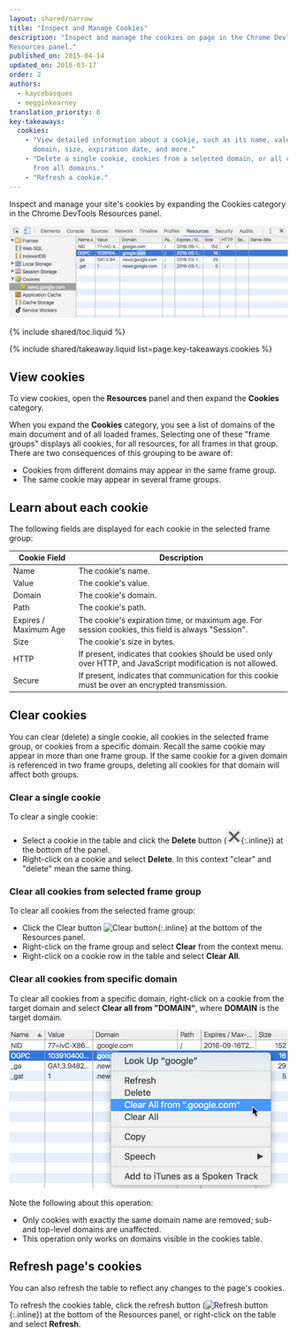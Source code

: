 ```yaml
---
layout: shared/narrow
title: "Inspect and Manage Cookies"
description: "Inspect and manage the cookies on page in the Chrome DevTools 
Resources panel."
published_on: 2015-04-14
updated_on: 2016-03-17
order: 2
authors:
  - kaycebasques
  - megginkearney
translation_priority: 0
key-takeaways:
  cookies:
    - "View detailed information about a cookie, such as its name, value, 
      domain, size, expiration date, and more."
    - "Delete a single cookie, cookies from a selected domain, or all cookies
      from all domains."
    - "Refresh a cookie."
---
```


<p class="intro">Inspect and manage your site's cookies by expanding the 
Cookies category in the Chrome DevTools Resources panel.</p>

![cookies category in resources panel](imgs/cookies.png)

{% include shared/toc.liquid %}

{% include shared/takeaway.liquid list=page.key-takeaways.cookies %}

## View cookies

To view cookies, open the **Resources** panel and then expand the **Cookies**
category.

When you expand the **Cookies** category, you see a list of domains of the 
main document and of all loaded frames. Selecting one of these "frame groups" 
displays all cookies, for all resources, for all frames in that group. There 
are two consequences of this grouping to be aware of:

* Cookies from different domains may appear in the same frame group. 
* The same cookie may appear in several frame groups.

## Learn about each cookie

The following fields are displayed for each cookie in the selected frame group:

<table class="mdl-data-table">
  <thead>
    <tr>
      <th>Cookie Field</th>
      <th>Description</th>
    </tr>
  </thead>
  <tbody>
  	<tr>
      <td data-th="Cookie Field">Name</td>
      <td data-th="Description">The cookie's name.</td>
    </tr>
    <tr>
      <td data-th="Cookie Field">Value</td>
      <td data-th="Description">The cookie's value.</td>
    </tr>
    <tr>
      <td data-th="Cookie Field">Domain</td>
      <td data-th="Description">The cookie's domain.</td>
    </tr>
    <tr>
      <td data-th="Cookie Field">Path</td>
      <td data-th="Description">The cookie's path.</td>
    </tr>
    <tr>
      <td data-th="Cookie Field">Expires / Maximum Age</td>
      <td data-th="Description">The cookie's expiration time, or maximum age. For session cookies, this field is always "Session".</td>
    </tr>
    <tr>
      <td data-th="Cookie Field">Size</td>
      <td data-th="Description">The cookie's size in bytes.</td>
    </tr>
    <tr>
      <td data-th="Cookie Field">HTTP</td>
      <td data-th="Description">If present, indicates that cookies should be used only over HTTP, and JavaScript modification is not allowed.</td>
    </tr>
    <tr>
      <td data-th="Cookie Field">Secure</td>
      <td data-th="Description">If present, indicates that communication for this cookie must be over an encrypted transmission.</td>
    </tr>
  </tbody>
</table>

## Clear cookies

You can clear (delete) a single cookie, all cookies in the selected frame 
group, or cookies from a specific domain. Recall the same cookie may appear 
in more than one frame group. If the same cookie for a given domain is 
referenced in two frame groups, deleting all cookies for that domain will 
affect both groups.

### Clear a single cookie

To clear a single cookie:

* Select a cookie in the table and click the **Delete** button 
  (![delete cookie button](imgs/delete-cookie.png){:.inline}) at the 
  bottom of the panel. 
* Right-click on a cookie and select **Delete**. In this context "clear" and 
  "delete" mean the same thing.

### Clear all cookies from selected frame group

To clear all cookies from the selected frame group:

* Click the Clear button ![Clear button](imgs/clear.png){:.inline} at the bottom of the Resources panel.
* Right-click on the frame group and select **Clear** from the context menu.
* Right-click on a cookie row in the table and select **Clear All**.

### Clear all cookies from specific domain

To clear all cookies from a specific domain, right-click on a cookie from the
target domain and select **Clear all from "DOMAIN"**, where **DOMAIN** is the
target domain.

![clear cookies from domain](imgs/delete-cookies-from-domain.png)

Note the following about this operation:

* Only cookies with exactly the same domain name are removed; sub- and 
  top-level domains are unaffected. 
* This operation only works on domains visible in the cookies table.

## Refresh page's cookies

You can also refresh the table to reflect any changes to the page's cookies.

To refresh the cookies table, click the refresh button (![Refresh 
button](imgs/refresh.png){:.inline}) at the bottom of the Resources panel, or
right-click on the table and select **Refresh**.


